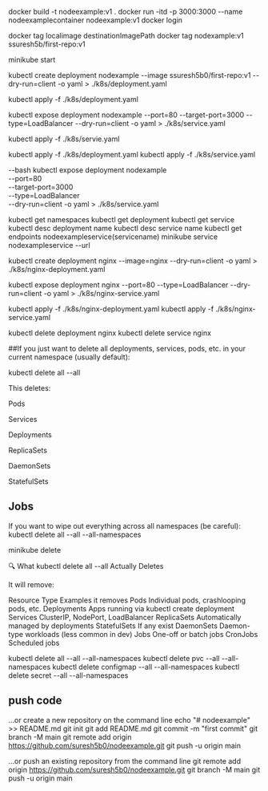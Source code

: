 docker build -t nodeexample:v1 .
docker run -itd -p 3000:3000 --name nodeexamplecontainer nodeexample:v1
docker login

docker tag localimage destinationImagePath
docker tag nodexample:v1 ssuresh5b/first-repo:v1

minikube start

kubectl create deployment nodexample --image ssuresh5b0/first-repo:v1 --dry-run=client -o yaml > ./k8s/deployment.yaml

kubectl apply -f ./k8s/deployment.yaml

kubectl expose deployment nodexample --port=80 --target-port=3000 --type=LoadBalancer --dry-run=client -o yaml > ./k8s/service.yaml

kubectl apply -f ./k8s/servie.yaml

kubectl apply -f ./k8s/deployment.yaml
kubectl apply -f ./k8s/service.yaml

--bash
kubectl expose deployment nodexample \
 --port=80 \
 --target-port=3000 \
 --type=LoadBalancer \
 --dry-run=client -o yaml > ./k8s/service.yaml

kubectl get namespaces
kubectl get deployment
kubectl get service
kubectl desc deployment name
kubectl desc service name
kubectl get endpoints nodeexampleservice(servicename)
minikube service nodexampleservice --url

kubectl create deployment nginx --image=nginx --dry-run=client -o yaml > ./k8s/nginx-deployment.yaml

kubectl expose deployment nginx --port=80 --type=LoadBalancer --dry-run=client -o yaml > ./k8s/nginx-service.yaml

kubectl apply -f ./k8s/nginx-deployment.yaml
kubectl apply -f ./k8s/nginx-service.yaml

kubectl delete deployment nginx
kubectl delete service nginx

##If you just want to delete all deployments, services, pods, etc. in your current namespace (usually default):

kubectl delete all --all

This deletes:

Pods

Services

Deployments

ReplicaSets

DaemonSets

StatefulSets

## Jobs

If you want to wipe out everything across all namespaces (be careful):
kubectl delete all --all --all-namespaces

minikube delete

🔍 What kubectl delete all --all Actually Deletes

It will remove:

Resource Type Examples it removes
Pods Individual pods, crashlooping pods, etc.
Deployments Apps running via kubectl create deployment
Services ClusterIP, NodePort, LoadBalancer
ReplicaSets Automatically managed by deployments
StatefulSets If any exist
DaemonSets Daemon-type workloads (less common in dev)
Jobs One-off or batch jobs
CronJobs Scheduled jobs

kubectl delete all --all --all-namespaces
kubectl delete pvc --all --all-namespaces
kubectl delete configmap --all --all-namespaces
kubectl delete secret --all --all-namespaces

## push code

…or create a new repository on the command line
echo "# nodeexample" >> README.md
git init
git add README.md
git commit -m "first commit"
git branch -M main
git remote add origin https://github.com/suresh5b0/nodeexample.git
git push -u origin main

…or push an existing repository from the command line
git remote add origin https://github.com/suresh5b0/nodeexample.git
git branch -M main
git push -u origin main
